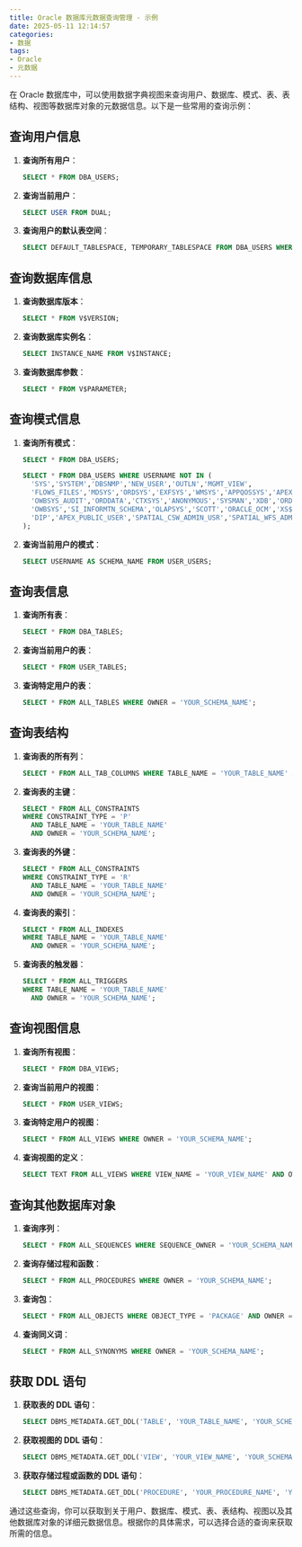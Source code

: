 ```yaml
---
title: Oracle 数据库元数据查询管理 - 示例
date: 2025-05-11 12:14:57
categories:
- 数据
tags:
- Oracle
- 元数据
---
```


在 Oracle 数据库中，可以使用数据字典视图来查询用户、数据库、模式、表、表结构、视图等数据库对象的元数据信息。以下是一些常用的查询示例：

## 查询用户信息

1. **查询所有用户**：

   ```sql
   SELECT * FROM DBA_USERS;
   ```

2. **查询当前用户**：

   ```sql
   SELECT USER FROM DUAL;
   ```

3. **查询用户的默认表空间**：

   ```sql
   SELECT DEFAULT_TABLESPACE, TEMPORARY_TABLESPACE FROM DBA_USERS WHERE USERNAME = 'YOUR_USERNAME';
   ```

## 查询数据库信息

1. **查询数据库版本**：

   ```sql
   SELECT * FROM V$VERSION;
   ```

2. **查询数据库实例名**：

   ```sql
   SELECT INSTANCE_NAME FROM V$INSTANCE;
   ```

3. **查询数据库参数**：

   ```sql
   SELECT * FROM V$PARAMETER;
   ```

## 查询模式信息

1. **查询所有模式**：

    ```sql
    SELECT * FROM DBA_USERS;
    
    SELECT * FROM DBA_USERS WHERE USERNAME NOT IN (
      'SYS','SYSTEM','DBSNMP','NEW_USER','OUTLN','MGMT_VIEW',
      'FLOWS_FILES','MDSYS','ORDSYS','EXFSYS','WMSYS','APPQOSSYS','APEX_030200',
      'OWBSYS_AUDIT','ORDDATA','CTXSYS','ANONYMOUS','SYSMAN','XDB','ORDPLUGINS',
      'OWBSYS','SI_INFORMTN_SCHEMA','OLAPSYS','SCOTT','ORACLE_OCM','XS$NULL','MDDATA',
      'DIP','APEX_PUBLIC_USER','SPATIAL_CSW_ADMIN_USR','SPATIAL_WFS_ADMIN_USR'
    );
    ```

2. **查询当前用户的模式**：

   ```sql
   SELECT USERNAME AS SCHEMA_NAME FROM USER_USERS;
   ```

## 查询表信息

1. **查询所有表**：

   ```sql
   SELECT * FROM DBA_TABLES;
   ```

2. **查询当前用户的表**：

   ```sql
   SELECT * FROM USER_TABLES;
   ```

3. **查询特定用户的表**：

   ```sql
   SELECT * FROM ALL_TABLES WHERE OWNER = 'YOUR_SCHEMA_NAME';
   ```

## 查询表结构

1. **查询表的所有列**：

   ```sql
   SELECT * FROM ALL_TAB_COLUMNS WHERE TABLE_NAME = 'YOUR_TABLE_NAME' AND OWNER = 'YOUR_SCHEMA_NAME';
   ```

2. **查询表的主键**：

   ```sql
   SELECT * FROM ALL_CONSTRAINTS 
   WHERE CONSTRAINT_TYPE = 'P' 
     AND TABLE_NAME = 'YOUR_TABLE_NAME' 
     AND OWNER = 'YOUR_SCHEMA_NAME';
   ```

3. **查询表的外键**：

   ```sql
   SELECT * FROM ALL_CONSTRAINTS 
   WHERE CONSTRAINT_TYPE = 'R' 
     AND TABLE_NAME = 'YOUR_TABLE_NAME' 
     AND OWNER = 'YOUR_SCHEMA_NAME';
   ```

4. **查询表的索引**：

   ```sql
   SELECT * FROM ALL_INDEXES 
   WHERE TABLE_NAME = 'YOUR_TABLE_NAME' 
     AND OWNER = 'YOUR_SCHEMA_NAME';
   ```

5. **查询表的触发器**：

   ```sql
   SELECT * FROM ALL_TRIGGERS 
   WHERE TABLE_NAME = 'YOUR_TABLE_NAME' 
     AND OWNER = 'YOUR_SCHEMA_NAME';
   ```

## 查询视图信息

1. **查询所有视图**：

   ```sql
   SELECT * FROM DBA_VIEWS;
   ```

2. **查询当前用户的视图**：

   ```sql
   SELECT * FROM USER_VIEWS;
   ```

3. **查询特定用户的视图**：

   ```sql
   SELECT * FROM ALL_VIEWS WHERE OWNER = 'YOUR_SCHEMA_NAME';
   ```

4. **查询视图的定义**：

   ```sql
   SELECT TEXT FROM ALL_VIEWS WHERE VIEW_NAME = 'YOUR_VIEW_NAME' AND OWNER = 'YOUR_SCHEMA_NAME';
   ```

## 查询其他数据库对象

1. **查询序列**：

   ```sql
   SELECT * FROM ALL_SEQUENCES WHERE SEQUENCE_OWNER = 'YOUR_SCHEMA_NAME';
   ```

2. **查询存储过程和函数**：

   ```sql
   SELECT * FROM ALL_PROCEDURES WHERE OWNER = 'YOUR_SCHEMA_NAME';
   ```

3. **查询包**：

   ```sql
   SELECT * FROM ALL_OBJECTS WHERE OBJECT_TYPE = 'PACKAGE' AND OWNER = 'YOUR_SCHEMA_NAME';
   ```

4. **查询同义词**：

   ```sql
   SELECT * FROM ALL_SYNONYMS WHERE OWNER = 'YOUR_SCHEMA_NAME';
   ```

## 获取 DDL 语句

1. **获取表的 DDL 语句**：

   ```sql
   SELECT DBMS_METADATA.GET_DDL('TABLE', 'YOUR_TABLE_NAME', 'YOUR_SCHEMA_NAME') FROM DUAL;
   ```

2. **获取视图的 DDL 语句**：

   ```sql
   SELECT DBMS_METADATA.GET_DDL('VIEW', 'YOUR_VIEW_NAME', 'YOUR_SCHEMA_NAME') FROM DUAL;
   ```

3. **获取存储过程或函数的 DDL 语句**：

   ```sql
   SELECT DBMS_METADATA.GET_DDL('PROCEDURE', 'YOUR_PROCEDURE_NAME', 'YOUR_SCHEMA_NAME') FROM DUAL;
   ```

通过这些查询，你可以获取到关于用户、数据库、模式、表、表结构、视图以及其他数据库对象的详细元数据信息。根据你的具体需求，可以选择合适的查询来获取所需的信息。
